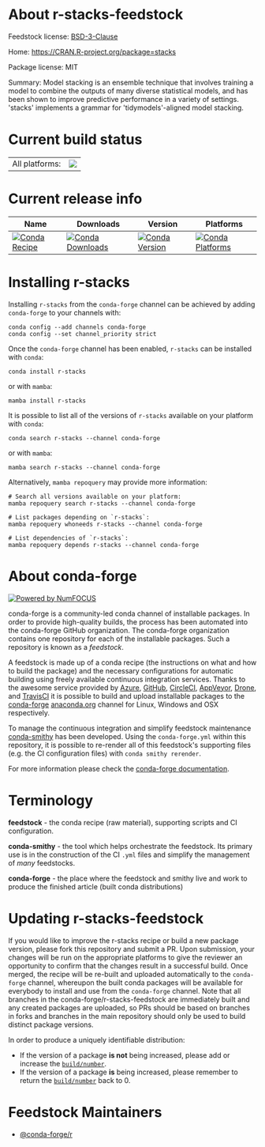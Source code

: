 About r-stacks-feedstock
========================

Feedstock license: [BSD-3-Clause](https://github.com/conda-forge/r-stacks-feedstock/blob/main/LICENSE.txt)

Home: https://CRAN.R-project.org/package=stacks

Package license: MIT

Summary: Model stacking is an ensemble technique that involves training a model to combine the outputs of many diverse statistical models, and has been shown to improve predictive performance in a variety of settings. 'stacks' implements a grammar for 'tidymodels'-aligned model stacking.

Current build status
====================


<table><tr><td>All platforms:</td>
    <td>
      <a href="https://dev.azure.com/conda-forge/feedstock-builds/_build/latest?definitionId=11331&branchName=main">
        <img src="https://dev.azure.com/conda-forge/feedstock-builds/_apis/build/status/r-stacks-feedstock?branchName=main">
      </a>
    </td>
  </tr>
</table>

Current release info
====================

| Name | Downloads | Version | Platforms |
| --- | --- | --- | --- |
| [![Conda Recipe](https://img.shields.io/badge/recipe-r--stacks-green.svg)](https://anaconda.org/conda-forge/r-stacks) | [![Conda Downloads](https://img.shields.io/conda/dn/conda-forge/r-stacks.svg)](https://anaconda.org/conda-forge/r-stacks) | [![Conda Version](https://img.shields.io/conda/vn/conda-forge/r-stacks.svg)](https://anaconda.org/conda-forge/r-stacks) | [![Conda Platforms](https://img.shields.io/conda/pn/conda-forge/r-stacks.svg)](https://anaconda.org/conda-forge/r-stacks) |

Installing r-stacks
===================

Installing `r-stacks` from the `conda-forge` channel can be achieved by adding `conda-forge` to your channels with:

```
conda config --add channels conda-forge
conda config --set channel_priority strict
```

Once the `conda-forge` channel has been enabled, `r-stacks` can be installed with `conda`:

```
conda install r-stacks
```

or with `mamba`:

```
mamba install r-stacks
```

It is possible to list all of the versions of `r-stacks` available on your platform with `conda`:

```
conda search r-stacks --channel conda-forge
```

or with `mamba`:

```
mamba search r-stacks --channel conda-forge
```

Alternatively, `mamba repoquery` may provide more information:

```
# Search all versions available on your platform:
mamba repoquery search r-stacks --channel conda-forge

# List packages depending on `r-stacks`:
mamba repoquery whoneeds r-stacks --channel conda-forge

# List dependencies of `r-stacks`:
mamba repoquery depends r-stacks --channel conda-forge
```


About conda-forge
=================

[![Powered by
NumFOCUS](https://img.shields.io/badge/powered%20by-NumFOCUS-orange.svg?style=flat&colorA=E1523D&colorB=007D8A)](https://numfocus.org)

conda-forge is a community-led conda channel of installable packages.
In order to provide high-quality builds, the process has been automated into the
conda-forge GitHub organization. The conda-forge organization contains one repository
for each of the installable packages. Such a repository is known as a *feedstock*.

A feedstock is made up of a conda recipe (the instructions on what and how to build
the package) and the necessary configurations for automatic building using freely
available continuous integration services. Thanks to the awesome service provided by
[Azure](https://azure.microsoft.com/en-us/services/devops/), [GitHub](https://github.com/),
[CircleCI](https://circleci.com/), [AppVeyor](https://www.appveyor.com/),
[Drone](https://cloud.drone.io/welcome), and [TravisCI](https://travis-ci.com/)
it is possible to build and upload installable packages to the
[conda-forge](https://anaconda.org/conda-forge) [anaconda.org](https://anaconda.org/)
channel for Linux, Windows and OSX respectively.

To manage the continuous integration and simplify feedstock maintenance
[conda-smithy](https://github.com/conda-forge/conda-smithy) has been developed.
Using the ``conda-forge.yml`` within this repository, it is possible to re-render all of
this feedstock's supporting files (e.g. the CI configuration files) with ``conda smithy rerender``.

For more information please check the [conda-forge documentation](https://conda-forge.org/docs/).

Terminology
===========

**feedstock** - the conda recipe (raw material), supporting scripts and CI configuration.

**conda-smithy** - the tool which helps orchestrate the feedstock.
                   Its primary use is in the construction of the CI ``.yml`` files
                   and simplify the management of *many* feedstocks.

**conda-forge** - the place where the feedstock and smithy live and work to
                  produce the finished article (built conda distributions)


Updating r-stacks-feedstock
===========================

If you would like to improve the r-stacks recipe or build a new
package version, please fork this repository and submit a PR. Upon submission,
your changes will be run on the appropriate platforms to give the reviewer an
opportunity to confirm that the changes result in a successful build. Once
merged, the recipe will be re-built and uploaded automatically to the
`conda-forge` channel, whereupon the built conda packages will be available for
everybody to install and use from the `conda-forge` channel.
Note that all branches in the conda-forge/r-stacks-feedstock are
immediately built and any created packages are uploaded, so PRs should be based
on branches in forks and branches in the main repository should only be used to
build distinct package versions.

In order to produce a uniquely identifiable distribution:
 * If the version of a package **is not** being increased, please add or increase
   the [``build/number``](https://docs.conda.io/projects/conda-build/en/latest/resources/define-metadata.html#build-number-and-string).
 * If the version of a package **is** being increased, please remember to return
   the [``build/number``](https://docs.conda.io/projects/conda-build/en/latest/resources/define-metadata.html#build-number-and-string)
   back to 0.

Feedstock Maintainers
=====================

* [@conda-forge/r](https://github.com/conda-forge/r/)

